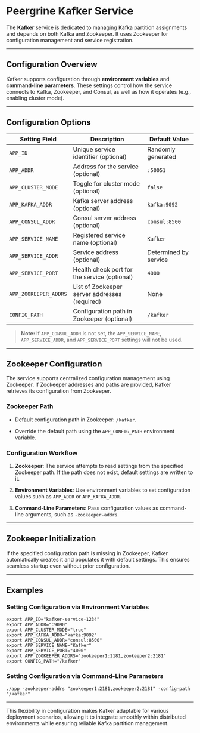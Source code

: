 # Peergrine Kafker Service


The **Kafker** service is dedicated to managing Kafka partition assignments and depends on both Kafka and Zookeeper. It uses Zookeeper for configuration management and service registration.

----

## Configuration Overview

Kafker supports configuration through **environment variables** and **command-line parameters**. These settings control how the service connects to Kafka, Zookeeper, and Consul, as well as how it operates (e.g., enabling cluster mode).

----

## Configuration Options

|**Setting Field** |**Description** |**Default Value** |
|-|-|-|
|`APP_ID` |Unique service identifier (optional) |Randomly generated |
|`APP_ADDR` |Address for the service (optional) |`:50051` |
|`APP_CLUSTER_MODE` |Toggle for cluster mode (optional) |`false` |
|`APP_KAFKA_ADDR` |Kafka server address (optional) |`kafka:9092` |
|`APP_CONSUL_ADDR` |Consul server address (optional) |`consul:8500` |
|`APP_SERVICE_NAME` |Registered service name (optional) |`Kafker` |
|`APP_SERVICE_ADDR` |Service address (optional) |Determined by service |
|`APP_SERVICE_PORT` |Health check port for the service (optional) |`4000` |
|`APP_ZOOKEEPER_ADDRS` |List of Zookeeper server addresses (required) |None |
|`CONFIG_PATH` |Configuration path in Zookeeper (optional) |`/kafker` |

>**Note:** If `APP_CONSUL_ADDR` is not set, the `APP_SERVICE_NAME`, `APP_SERVICE_ADDR`, and `APP_SERVICE_PORT` settings will not be used.

----

## Zookeeper Configuration

The service supports centralized configuration management using Zookeeper. If Zookeeper addresses and paths are provided, Kafker retrieves its configuration from Zookeeper.

### Zookeeper Path

- Default configuration path in Zookeeper: `/kafker`.

- Override the default path using the `APP_CONFIG_PATH` environment variable.

### Configuration Workflow

1. **Zookeeper**: The service attempts to read settings from the specified Zookeeper path. If the path does not exist, default settings are written to it.

2. **Environment Variables**: Use environment variables to set configuration values such as `APP_ADDR` or `APP_KAFKA_ADDR`.

3. **Command-Line Parameters**: Pass configuration values as command-line arguments, such as `-zookeeper-addrs`.

----

## Zookeeper Initialization

If the specified configuration path is missing in Zookeeper, Kafker automatically creates it and populates it with default settings. This ensures seamless startup even without prior configuration.

----

## Examples

### Setting Configuration via Environment Variables

```
export APP_ID="kafker-service-1234"
export APP_ADDR=":9090"
export APP_CLUSTER_MODE="true"
export APP_KAFKA_ADDR="kafka:9092"
export APP_CONSUL_ADDR="consul:8500"
export APP_SERVICE_NAME="Kafker"
export APP_SERVICE_PORT="4000"
export APP_ZOOKEEPER_ADDRS="zookeeper1:2181,zookeeper2:2181"
export CONFIG_PATH="/kafker"
```
### Setting Configuration via Command-Line Parameters

```
./app -zookeeper-addrs "zookeeper1:2181,zookeeper2:2181" -config-path "/kafker"
```

----

This flexibility in configuration makes Kafker adaptable for various deployment scenarios, allowing it to integrate smoothly within distributed environments while ensuring reliable Kafka partition management.